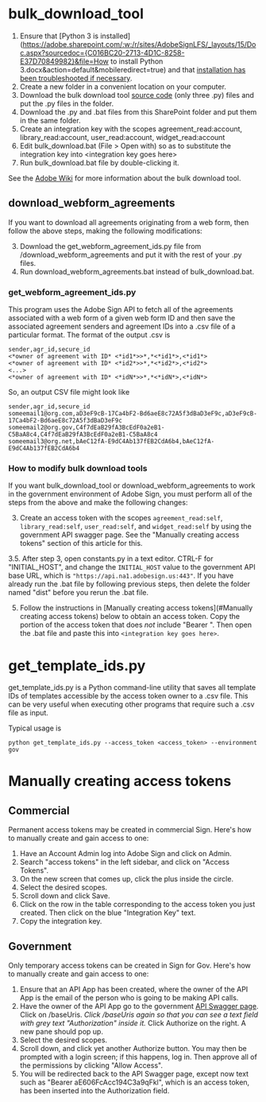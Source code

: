 # bulk_download_tool

1. Ensure that [Python 3 is installed](https://adobe.sharepoint.com/:w:/r/sites/AdobeSignLFS/_layouts/15/Doc.aspx?sourcedoc={C016BC20-2713-4D1C-8258-E37D70849982}&file=How to install Python 3.docx&action=default&mobileredirect=true) and that [installation has been troubleshooted if necessary](https://adobe.sharepoint.com/sites/AdobeSignLFS/_layouts/15/doc.aspx?sourcedoc={641fb46b-7ea7-4f88-a843-ed99223a2bd4}&action=edit). 
2. Create a new folder in a convenient location on your computer. 
3. Download the bulk download tool [source code](https://git.corp.adobe.com/Adobesign/download-tools/tree/main/agreements/src) (only three .py) files and put the .py files in the folder. 
4. Download the .py and .bat files from this SharePoint folder and put them in the same folder. 
5. Create an integration key with the scopes agreement_read:account, library_read:account, user_read:account, widget_read:account 
6. Edit bulk_download.bat (File > Open with) so as to substitute the integration key into \<integration key goes here\> 
7. Run bulk_download.bat file by double-clicking it. 

See the [Adobe Wiki](https://wiki.corp.adobe.com/pages/viewpage.action?spaceKey=ES&title=Updated+Bulk+Agreement+Download+Tool) for more information about the bulk download tool.

## download_webform_agreements

If you want to download all agreements originating from a web form, then follow the above steps, making the following modifications:

3. Download the get_webform_agreement_ids.py file from /download_webform_agreements and put it with the rest of your .py files.
4. Run download_webform_agreements.bat instead of bulk_download.bat.

### get_webform_agreement_ids.py

This program uses the Adobe Sign API to fetch all of the agreements associated with a web form of a given web form ID and then save the associated agreement senders and agreement IDs into a .csv file of a particular format. The format of the output .csv is 

```
sender,agr_id,secure_id 
<*owner of agreement with ID* <*id1*>>*,*<*id1*>,<*id1*> 
<*owner of agreement with ID* <*id2*>>*,*<*id2*>,<*id2*> 
<...> 
<*owner of agreement with ID* <*idN*>>*,*<*idN*>,<*idN*> 
```

So, an output CSV file might look like 

```
sender,agr_id,secure_id 
someemail1@org.com,aD3eF9cB-17Ca4bF2-Bd6aeE8c72A5f3dBaD3eF9c,aD3eF9cB-17Ca4bF2-Bd6aeE8c72A5f3dBaD3eF9c 
someemail2@org.gov,C4f7dEaB29fA3BcEdF0a2eB1-C5BaA8c4,C4f7dEaB29fA3BcEdF0a2eB1-C5BaA8c4
someemail3@org.net,bAeC12fA-E9dC4Ab137fEB2CdA6b4,bAeC12fA-E9dC4Ab137fEB2CdA6b4
```

### How to modify bulk download tools

If you want bulk_download_tool or download_webform_agreements to work in the government environment of Adobe Sign, you must perform all of the steps from the above and make the following changes:

3. Create an access token with the scopes `agreement_read:self`, `library_read:self`, `user_read:self`, and `widget_read:self` by using the government API swagger page. See the "Manually creating access tokens" section of this article for this.

3.5. After step 3, open constants.py in a text editor. CTRL-F for "INITIAL_HOST", and change the `INITIAL_HOST` value to the government API base URL, which is `"https://api.na1.adobesign.us:443"`. If you have already run the .bat file by following previous steps, then delete the folder named "dist" before you rerun the .bat file.

5. Follow the instructions in [Manually creating access tokens](#Manually creating access tokens) below to obtain an access token. Copy the portion of the access token that does *not* include "Bearer ". Then open the .bat file and paste this into `<integration key goes here>`.

# get_template_ids.py

get_template_ids.py is a Python command-line utility that saves all template IDs of templates accessible by the access token owner to a .csv file. This can be very useful when executing other programs that require such a .csv file as input.

Typical usage is

```
python get_template_ids.py --access_token <access_token> --environment gov
```

# Manually creating access tokens

## Commercial

Permanent access tokens may be created in commercial Sign. Here's how to manually create and gain access to one:

1. Have an Account Admin log into Adobe Sign and click on Admin.
2. Search "access tokens" in the left sidebar, and click on "Access Tokens".
3. On the new screen that comes up, click the plus inside the circle.
4. Select the desired scopes.
5. Scroll down and click Save.
6. Click on the row in the table corresponding to the access token you just created. Then click on the blue "Integration Key" text.
7. Copy the integration key.

## Government

Only temporary access tokens can be created in Sign for Gov. Here's how to manually create and gain access to one:

1. Ensure that an API App has been created, where the owner of the API App is the email of the person who is going to be making API calls.
2. Have the owner of the API App go to the government [API Swagger page](https://secure.na1.adobesign.us/public/docs/restapi/v6#!). Click on /baseUris. *Click /baseUris again so that you can see a text field with grey text "Authorization" inside it.* Click Authorize on the right. A new pane should pop up.
3. Select the desired scopes.
4. Scroll down, and click yet another Authorize button. You may then be prompted with a login screen; if this happens, log in. Then approve all of the permissions by clicking "Allow Access".
5. You will be redirected back to the API Swagger page, except now text such as "Bearer aE606FcAcc194C3a9qFkl", which is an access token, has been inserted into the Authorization field.
